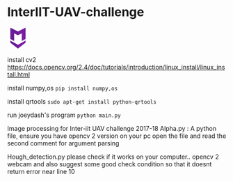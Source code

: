 # InterIIT-UAV-challenge
![INTER-IIT](https://github.com/adam-p/markdown-here/raw/master/src/common/images/icon48.png)

install cv2
https://docs.opencv.org/2.4/doc/tutorials/introduction/linux_install/linux_install.html

install numpy,os
`pip install numpy,os`

install qrtools
`sudo apt-get install python-qrtools`

run joeydash's program
`python main.py`


Image processing for Inter-iit UAV challenge 2017-18
        Alpha.py :
        A python file, ensure you have opencv 2 version on your pc
        open the file and read the second comment for argument parsing



Hough_detection.py
 please check if it works on your computer.. opencv 2 webcam
 and also suggest some good check condition so that it doesnt return error near line 10
